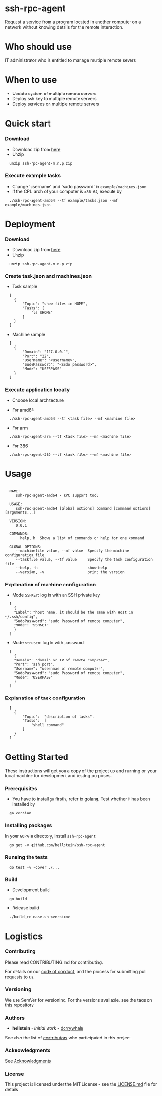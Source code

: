 # ssh-rpc-agent 

 Request a service from a program located in another computer on a network without knowing details for the remote interaction. 

# Who should use

IT administrator who is entitled to manage multiple remote severs


# When to use

* Update system of multiple remote servers
* Deploy ssh key to multiple remote servers
* Deploy services on multiple remote servers

# Quick start

### Download 

* Download zip from [here](https://github.com/hellstein/ssh-rpc-agent/releases)
* Unzip

```
  unzip ssh-rpc-agent-m.n.p.zip
```

### Execute example tasks

* Change 'username' and 'sudo password' in `example/machines.json`
* If the CPU arch of your computer is `x86-64`, execute by

```
  ./ssh-rpc-agent-amd64 --tf example/tasks.json --mf example/machines.json
```

# Deployment

### Download 

* Download zip from [here](https://github.com/hellstein/ssh-rpc-agent/releases)
* Unzip

```
  unzip ssh-rpc-agent-m.n.p.zip
```

### Create task.json and machines.json 

* Task sample

```
  [
    {
    	"Topic": "show files in HOME",
    	"Tasks": [
    		"ls $HOME"
      	]
    }
  ] 

```

* Machine sample
```
  [
    {
    	"Domain": "127.0.0.1",
    	"Port": "22",
    	"Username": "<username>",
    	"SudoPassword": "<sudo password>",
    	"Mode": "USERPASS"
    }
  ] 
```

### Execute application locally

* Choose local architecture

* For amd64

```
  ./ssh-rpc-agent-amd64 --tf <task file> --mf <machine file>
```

* For arm

```
  ./ssh-rpc-agent-arm --tf <task file> --mf <machine file>
```

* For 386

```
  ./ssh-rpc-agent-386 --tf <task file> --mf <machine file>
```

# Usage

```

  NAME:
     ssh-rpc-agent-amd64 - RPC support tool

  USAGE:
     ssh-rpc-agent-amd64 [global options] command [command options] [arguments...]

  VERSION:
     0.0.1

  COMMANDS:
       help, h  Shows a list of commands or help for one command

  GLOBAL OPTIONS:
     --machinefile value, --mf value  Specify the machine configuration file
     --taskfile value, --tf value     Specify the task configuration file
     --help, -h                       show help
     --version, -v                    print the version
```

### Explanation of machine configuration

* Mode `SSHKEY`: log in with an SSH private key 

```
  [
    {
	"Label": "host name, it should be the same with Host in ~/.ssh/config",
	"SudoPassword": "sudo Password of remote computer",
	"Mode": "SSHKEY"
    }
  ] 
```

* Mode `SSHUSER`: log in with password

```
  [
    {
  	"Domain": "domain or IP of remote computer",
	"Port": "ssh port",
	"Username": "usernmae of remote computer",
	"SudoPassword": "sudo Password of remote computer",
	"Mode": "USERPASS"
    }
  ] 
```

		

### Explanation of task configuration
```
  [
    {
    	"Topic":  "description of tasks",
    	"Tasks":  [
    		"shell command"
    	]
    }
  ]
```


# Getting Started

These instructions will get you a copy of the project up and running on your local machine for development and testing purposes. 

### Prerequisites

* You have to install `go` firstly, refer to [golang](https://golang.org/doc/install). Test whether it has been installed by

```
  go version
```

### Installing packages

In your `GOPATH` directory, install `ssh-rpc-agent`

```
  go get -v github.com/hellstein/ssh-rpc-agent
```

### Running the tests

```
  go test -v -cover ./...
```

### Build

* Development build

```
  go build
```

* Release build

```
  ./build_release.sh <version>
```


# Logistics

### Contributing

Please read [CONTRIBUTING.md](https://github.com/hellstein/ssh-rpc-agent/blob/master/docs/CONTRIBUTING.md) for contributing.

For details on our [code of conduct](https://github.com/hellstein/ssh-rpc-agent/blob/master/docs/CODE_OF_CONDUCT.md), and the process for submitting pull requests to us.

### Versioning

We use [SemVer](http://semver.org/) for versioning. For the versions available, see the tags on this repository

### Authors

* **hellstein** - *Initial work* - [dorrywhale](https://github.com/dorrywhale)

See also the list of [contributors](https://github.com/hellstein/ssh-rpc-agent/graphs/contributors) who participated in this project.

### Acknowledgments

See [Acknowledgments](https://github.com/hellstein/ssh-rpc-agent/blob/master/docs/ACKNOWLEDGMENTS.md)


### License

This project is licensed under the MIT License - see the [LICENSE.md](https://github.com/hellstein/ssh-rpc-agent/blob/master/LICENSE.md) file for details


